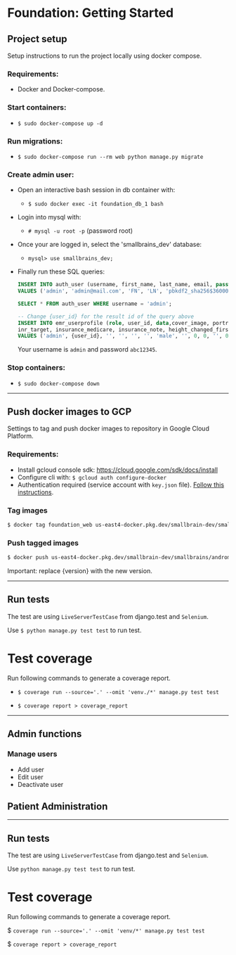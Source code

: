 # Foundation: Getting Started

## Project setup

Setup instructions to run the project locally using docker compose.

### Requirements:

- Docker and Docker-compose.

### Start containers:
- `$ sudo docker-compose up -d`

### Run migrations:
- `$ sudo docker-compose run --rm web python manage.py migrate`

### Create admin user:

- Open an interactive bash session in db container with: 
    - `$ sudo docker exec -it foundation_db_1 bash`
- Login into mysql with:
    - `# mysql -u root -p` (password root)
- Once your are logged in, select the 'smallbrains_dev' database:
    -  `mysql> use smallbrains_dev;`
- Finally run these SQL queries:

 
    ```sql
    INSERT INTO auth_user (username, first_name, last_name, email, password, is_staff, is_active, is_superuser, date_joined) 
    VALUES ('admin', 'admin@mail.com', 'FN', 'LN', 'pbkdf2_sha256$36000$6WP07jyMdViC$s4Q+E536lNSaS1pJIpu0oo/6MoyfqbHDB3zipaC+XaM=', 0, 1, 1, now());
    ```
    ```sql
    SELECT * FROM auth_user WHERE username = 'admin';
    ```
    ```sql
    -- Change {user_id} for the result id of the query above
    INSERT INTO emr_userprofile (role, user_id, data,cover_image, portrait_image, summary, sex, phone_number,
    inr_target, insurance_medicare, insurance_note, height_changed_first_time) 
    VALUES ('admin', {user_id}, '', '', '', '', 'male', '', 0, 0, '', 0);
    ```
    Your username is `admin` and password `abc12345`.

### Stop containers:

- `$ sudo docker-compose down`

---

## Push docker images to GCP

Settings to tag and push docker images to repository in Google Cloud Platform.
### Requirements:

- Install gcloud console sdk: https://cloud.google.com/sdk/docs/install
- Configure cli with: `$ gcloud auth configure-docker`
- Authentication required (service account with `key.json` file). [Follow this instructions](https://cloud.google.com/artifact-registry/docs/docker/pushing-and-pulling).

### Tag images

```bash
$ docker tag foundation_web us-east4-docker.pkg.dev/smallbrain-dev/smallbrains/andromeda:{version}
```

### Push tagged images

```bash
$ docker push us-east4-docker.pkg.dev/smallbrain-dev/smallbrains/andromeda:{version}
```

Important: replace {version} with the new version.

---

## Run tests

The test are using `LiveServerTestCase` from django.test and `Selenium`.

Use `$ python manage.py test test` to run test.

# Test coverage

Run following commands to generate a coverage report.

- `$ coverage run --source='.' --omit 'venv./*' manage.py test test`

- `$ coverage report > coverage_report`

---

## Admin functions

### Manage users

- Add user
- Edit user
- Deactivate user

## Patient Administration
---

## Run tests

The test are using `LiveServerTestCase` from django.test and `Selenium`.

Use `python manage.py test test` to run test.

# Test coverage

Run following commands to generate a coverage report.

$ `coverage run --source='.' --omit 'venv/*' manage.py test test`

$ `coverage report > coverage_report`

